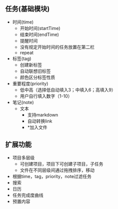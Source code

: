 ﻿## 任务(基础模块)
* 时间(time)
    * 开始时间(startTime)
    * 结束时间(endTime)
    * 提醒时间
    * 没有规定开始时间的任务放置在第二栏
    * repeat
* 标签(tag)
    * 创建新标签
    * 自动联想旧标签
    * 颜色区分标签性质
* 重要程度(priority)
    * 低中高（选择低自动填入3；中填入6；高填入9） 
    * 用户自行填入数字（1-10）
* 笔记(note)
    * 文本
        *  支持markdown
        *  自动转换link
        *  *加入文件


## 扩展功能
* 项目多层级 
    * 可创建项目，项目下可创建子项目，子任务 
    * 文件在不同层级间通过拖拽排序，移动
* 根据time，tag，priority，note过滤任务
* 搜索
* 日历
* 任务完成度曲线
* 预置内容
